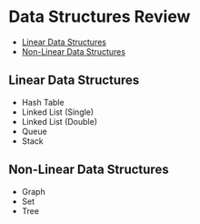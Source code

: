 # Data Structures Review
*  [Linear Data Structures](#linear-data-structures)
*  [Non-Linear Data Structures](#non-linear-data-structures)

## Linear Data Structures
* Hash Table
* Linked List (Single)
* Linked List (Double)
* Queue
* Stack

## Non-Linear Data Structures
* Graph
* Set
* Tree
